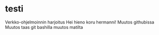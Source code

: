 # testi
Verkko-ohjelmoinnin harjoitus
Hei hieno koru hermanni!
Muutos githubissa
Muutos taas git bashilla
muutos matilta